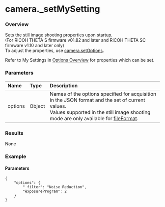 # camera.\_setMySetting

### Overview

Sets the still image shooting properties upon startup.   
(For RICOH THETA S firmware v01.82 and later and RICOH THETA SC firmware v1.10 and later only)  
To adjust the properties, use [camera.setOptions](camera.set_options.md).

Refer to My Settings in [Options Overview](../options.md) for properties which can be set.

### Parameters

| Name | Type | Description |
|:--|:--|:--|
| options | Object | Names of the options specified for acquisition in the JSON format and the set of current values.<br>Values supported in the still image shooting mode are only available for [fileFormat](../options/file_format.md). |

### Results

None

### Example

#### Parameters

```
{
    "options": {
        "_filter": "Noise Reduction",
        "exposureProgram": 2
    }
}
```
